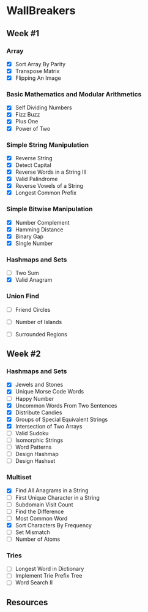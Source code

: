 # WallBreakers

## Week #1

### Array
- [x] Sort Array By Parity
- [x] Transpose Matrix
- [x] Flipping An Image

### Basic Mathematics and Modular Arithmetics
- [x] Self Dividing Numbers
- [x] Fizz Buzz
- [x] Plus One
- [x] Power of Two

### Simple String Manipulation
- [x] Reverse String
- [x] Detect Capital
- [x] Reverse Words in a String III
- [x] Valid Palindrome
- [x] Reverse Vowels of a String
- [x] Longest Common Prefix

### Simple Bitwise Manipulation
- [x] Number Complement
- [x] Hamming Distance
- [x] Binary Gap
- [x] Single Number

### Hashmaps and Sets
- [ ] Two Sum
- [x] Valid Anagram

### Union Find
- [ ] Friend Circles
- [ ] Number of Islands
- [ ] Surrounded Regions


## Week #2

### Hashmaps and Sets
- [x] Jewels and Stones
- [x] Unique Morse Code Words
- [ ] Happy Number
- [x] Uncommon Words From Two Sentences
- [x] Distribute Candies
- [x] Groups of Special Equivalent Strings
- [x] Intersection of Two Arrays
- [ ] Valid Sudoku
- [ ] Isomorphic Strings
- [ ] Word Patterns
- [ ] Design Hashmap
- [ ] Design Hashset

### Multiset
- [x] Find All Anagrams in a String
- [ ] First Unique Character in a String
- [ ] Subdomain Visit Count
- [ ] Find the Difference
- [ ] Most Common Word
- [x] Sort Characters By Frequency
- [ ] Set Mismatch
- [ ] Number of Atoms

### Tries
- [ ] Longest Word in Dictionary
- [ ] Implement Trie Prefix Tree
- [ ] Word Search II

## Resources


